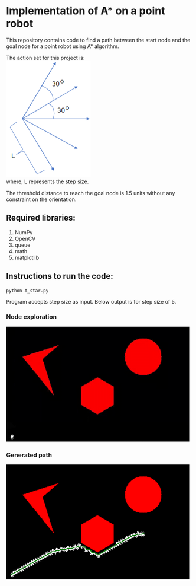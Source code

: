 # Implementation of A* on a point robot
This repository contains code to find a path between the start node and the goal node for a point robot using A* algorithm.  

The action set for this project is:  
<img src = "https://github.com/ParamDave5/A-Star-Algorithm/blob/f680b078a5c81c63746995cd683041db01f72991/results/action_set.PNG">  
where, L represents the step size.  

The threshold distance to reach the goal node is 1.5 units without any constraint on the orientation.
## Required libraries:
1. NumPy
2. OpenCV
3. queue
4. math
5. matplotlib  

## Instructions to run the code:
```
python A_star.py
```
Program accepts step size as input. Below output is for step size of 5.
### Node exploration
![](https://github.com/ParamDave5/A-Star-Algorithm/blob/f680b078a5c81c63746995cd683041db01f72991/gif/A_star.gif)  

### Generated path
![](https://github.com/ParamDave5/A-Star-Algorithm/blob/f680b078a5c81c63746995cd683041db01f72991/results/path.png)



